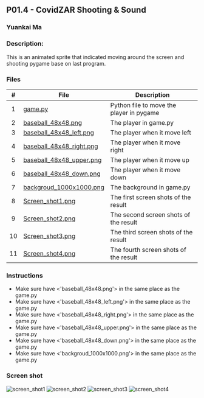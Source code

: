 ## P01.4 - CovidZAR Shooting & Sound
### Yuankai Ma
### Description:

This is an animated sprite that indicated moving around the screen and shooting pygame base on last program.

### Files

|   #   | File            | Description                                        |
| :---: | --------------- | -------------------------------------------------- |
| 1 | <a href="https://github.com/Kyrie-Ma/4443-2D-PyGame-Ma/blob/master/Assignments/P01.3/game.py" > game.py | Python file to move the player in pygame |
| 2 | <a href="https://github.com/Kyrie-Ma/4443-2D-PyGame-Ma/blob/master/Assignments/P01.3/baseball_48x48.png" > baseball_48x48.png|The player in game.py |
| 3 | <a href="https://github.com/Kyrie-Ma/4443-2D-PyGame-Ma/blob/master/Assignments/P01.3/baseball_48x48_left.png" > baseball_48x48_left.png|The player when it move left|
| 4 | <a href="https://github.com/Kyrie-Ma/4443-2D-PyGame-Ma/blob/master/Assignments/P01.3/baseball_48x48_right.png" > baseball_48x48_right.png|The player when it move right|
| 5 | <a href="https://github.com/Kyrie-Ma/4443-2D-PyGame-Ma/blob/master/Assignments/P01.3/baseball_48x48_upper.png" > baseball_48x48_upper.png|The player when it move up|
| 6 | <a href="https://github.com/Kyrie-Ma/4443-2D-PyGame-Ma/blob/master/Assignments/P01.3/baseball_48x48_down.png" > baseball_48x48_down.png|The player when it move down|
| 7 | <a href="https://github.com/Kyrie-Ma/4443-2D-PyGame-Ma/blob/master/Assignments/P01.3/backgroud_1000x1000.png" > backgroud_1000x1000.png|The background in game.py|
| 8 | <a href="https://github.com/Kyrie-Ma/4443-2D-PyGame-Ma/blob/master/Assignments/P01.3/screen_shot1.png" > Screen_shot1.png|The first screen shots of the result|
| 9 | <a href="https://github.com/Kyrie-Ma/4443-2D-PyGame-Ma/blob/master/Assignments/P01.3/screen_shot2.png" > Screen_shot2.png|The second screen shots of the result|
| 10 | <a href="https://github.com/Kyrie-Ma/4443-2D-PyGame-Ma/blob/master/Assignments/P01.3/screen_shot3.png" > Screen_shot3.png|The third screen shots of the result|
| 11 | <a href="https://github.com/Kyrie-Ma/4443-2D-PyGame-Ma/blob/master/Assignments/P01.3/screen_shot4.png" > Screen_shot4.png|The fourth screen shots of the result|  

### Instructions

- Make sure have <'baseball_48x48.png'> in the same place as the game.py
- Make sure have <'baseball_48x48_left.png'> in the same place as the game.py
- Make sure have <'baseball_48x48_right.png'> in the same place as the game.py
- Make sure have <'baseball_48x48_upper.png'> in the same place as the game.py
- Make sure have <'baseball_48x48_down.png'> in the same place as the game.py
- Make sure have <'backgroud_1000x1000.png'> in the same place as the game.py


### Screen shot
![screen_shot1](https://user-images.githubusercontent.com/60235679/88501180-55350600-cf90-11ea-8629-6975ae6dc285.png)
![screen_shot2](https://user-images.githubusercontent.com/60235679/88501183-55cd9c80-cf90-11ea-92ed-4eaf4aff922e.png)
![screen_shot3](https://user-images.githubusercontent.com/60235679/88501184-56663300-cf90-11ea-85fd-79910ac2dc93.png)
![screen_shot4](https://user-images.githubusercontent.com/60235679/88501186-56fec980-cf90-11ea-9b0c-7b5eecd34a9e.png)
